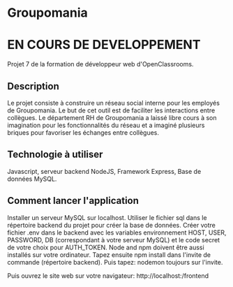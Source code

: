 # Groupomania #
# EN COURS DE DEVELOPPEMENT #

Projet 7 de la formation de développeur web d'OpenClassrooms.

## Description ##

Le projet consiste à construire un réseau social interne pour les employés de Groupomania. Le but de cet outil est de faciliter les interactions entre collègues. Le département RH de Groupomania a laissé libre cours à son imagination pour les fonctionnalités du réseau et a imaginé plusieurs briques pour favoriser les échanges entre collègues.

## Technologie à utiliser ##

Javascript, serveur backend NodeJS, Framework Express, Base de données MySQL.

## Comment lancer l'application ##

Installer un serveur MySQL sur localhost. Utiliser le fichier sql dans le répertoire backend du projet pour créer la base de données.
Créer votre fichier .env dans le backend avec les variables environnement HOST, USER, PASSWORD, DB (correspondant à votre serveur MySQL) et le code secret de votre choix pour AUTH_TOKEN.
Node and npm doivent être aussi installés sur votre ordinateur. Tapez ensuite npm install dans l'invite de commande (répertoire backend). Puis tapez: nodemon toujours sur l'invite.

Puis ouvrez le site web sur votre navigateur: http://localhost:<port>/frontend


